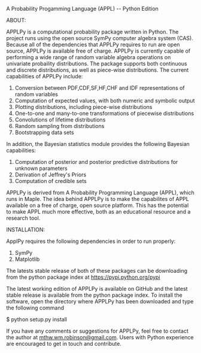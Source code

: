 A Probability Progamming Language (APPL) -- Python Edition

ABOUT:

APPLPy is a computational probability package written in Python. The project
runs using the open source SymPy computer algebra system (CAS). Because all of the dependencies that APPLPy requires to run are open source, APPLPy is available free of charge. APPLPy is currently capable of performing a wide range of random variable algebra operations on univariate probaility distributions. The package supports both continuous and discrete distributions, as well as piece-wise distributions. The current capabilities of APPLPy include:

1. Conversion between PDF,CDF,SF,HF,CHF and IDF representations of random variables
2. Computation of expected values, with both numeric and symbolic output
3. Plotting distributions, including piece-wise distributions
4. One-to-one and many-to-one transformations of piecewise distributions
5. Convolutions of lifetime distributions
6. Random sampling from distributions
7. Bootstrapping data sets

In addition, the Bayesian statistics module provides the following Bayesian
capabilities:

1. Computation of posterior and posterior predictive distributions 
for unknown parameters
2. Derivation of Jeffrey's Priors
3. Computation of credible sets

APPLPy is derived from A Probability Programming Language (APPL), which runs
in Maple. The idea behind APPLPy is to make the capabilites of APPL available
on a free of charge, open source platform. This has the potential to make APPL much more effective, both as an educational resource and a research tool.

INSTALLATION:

ApplPy requires the following dependencies in order to run properly:

1. SymPy
2. Matplotlib

The latests stable release of both of these packages can be downloading
from the python package index at https://pypi.python.org/pypi

The latest working edition of APPLPy is available on GitHub and the latest
stable release is available from the python package index. To install the
software, open the directory where APPLPy has been downloaded and type
the following command

$ python setup.py install

If you have any comments or suggestions for APPLPy, feel free to contact the author
at mthw.wm.robinson@gmail.com. Users with Python experience are encouraged to
get in touch and contribute.
